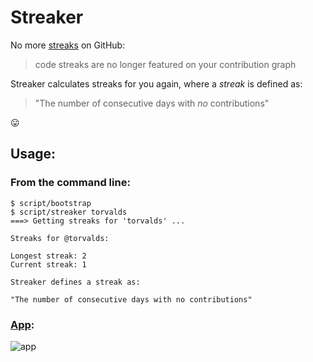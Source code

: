 # Streaker

No more [streaks](https://github.com/blog/2173-more-contributions-on-your-profile) on GitHub:

> code streaks are no longer featured on your contribution graph

Streaker calculates streaks for you again, where a _streak_ is defined as:

> "The number of consecutive days with _no_ contributions"

:stuck_out_tongue:

## Usage:

### From the command line:

```
$ script/bootstrap
$ script/streaker torvalds
===> Getting streaks for 'torvalds' ...

Streaks for @torvalds:

Longest streak: 2
Current streak: 1

Streaker defines a streak as:

"The number of consecutive days with no contributions"
```

### [App](http://streaker.jdenn.es/):

![app](https://cloud.githubusercontent.com/assets/65057/15539525/5346d774-2283-11e6-9b61-15f182b9cfc5.png)
